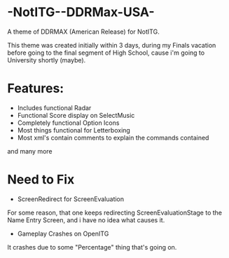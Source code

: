 # -NotITG--DDRMax-USA-
A theme of DDRMAX (American Release) for NotITG.

This theme was created initially within 3 days, during my Finals vacation before going to the final segment of High School, cause i'm going to University shortly (maybe).

# Features:
- Includes functional Radar
- Functional Score display on SelectMusic
- Completely functional Option Icons
- Most things functional for Letterboxing
- Most xml's contain comments to explain the commands contained

and many more

# Need to Fix
- ScreenRedirect for ScreenEvaluation

For some reason, that one keeps redirecting ScreenEvaluationStage to the Name Entry Screen, and i have no idea what causes it.

- Gameplay Crashes on OpenITG

It crashes due to some "Percentage" thing that's going on.
